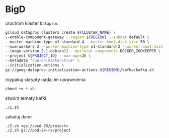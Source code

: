 # BigD
uruchom klaster `Dataproc`
```bash
gcloud dataproc clusters create ${CLUSTER_NAME} \
--enable-component-gateway --region ${REGION} --subnet default \
--master-machine-type n1-standard-4 --master-boot-disk-size 50 \
--num-workers 2 --worker-machine-type n1-standard-2 --worker-boot-disk-size 50 \
--image-version 2.1-debian11 --optional-components DOCKER,ZOOKEEPER \
--project ${PROJECT_ID} --max-age=2h \
--metadata "run-on-master=true" \
--initialization-actions \
gs://goog-dataproc-initialization-actions-${REGION}/kafka/kafka.sh
```

rozpakuj skrypty
nadaj im uprawnienia
```
chmod +x *.sh
```


stwórz tematy kafki
```
./1.sh
```

załaduj dane
```
./2.sh <gs://psd-25/project>
./2.sh gs://pbd-24-rs/project
```
